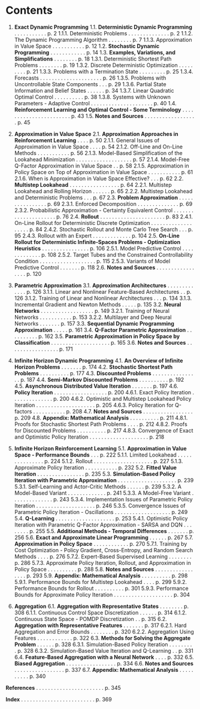 # Contents

1. **Exact Dynamic Programming**
   1.1. **Deterministic Dynamic Programming** . . . . . . . . . . . p. 2
      1.1.1. Deterministic Problems . . . . . . . . . . . . . . p. 2
      1.1.2. The Dynamic Programming Algorithm . . . . . . . . p. 7
      1.1.3. Approximation in Value Space . . . . . . . . . . . p. 12
   1.2. **Stochastic Dynamic Programming** . . . . . . . . . . . . p. 14
   1.3. **Examples, Variations, and Simplifications** . . . . . . . . p. 18
      1.3.1. Deterministic Shortest Path Problems . . . . . . . . p. 19
      1.3.2. Discrete Deterministic Optimization . . . . . . . . . p. 21
      1.3.3. Problems with a Termination State . . . . . . . . . p. 25
      1.3.4. Forecasts . . . . . . . . . . . . . . . . . . . . . p. 26
      1.3.5. Problems with Uncontrollable State Components . . . p. 29
      1.3.6. Partial State Information and Belief States . . . . . . p. 34
      1.3.7. Linear Quadratic Optimal Control . . . . . . . . . . p. 38
      1.3.8. Systems with Unknown Parameters - Adaptive Control . . . . . . . . . . . . . . . . . . . . . p. 40
   1.4. **Reinforcement Learning and Optimal Control - Some Terminology** . . . . . . . . . . . . . . . . . . . . . . . p. 43
   1.5. **Notes and Sources** . . . . . . . . . . . . . . . . . . p. 45

2. **Approximation in Value Space**
   2.1. **Approximation Approaches in Reinforcement Learning** . . . . p. 50
      2.1.1. General Issues of Approximation in Value Space . . . . p. 54
      2.1.2. Off-Line and On-Line Methods . . . . . . . . . . . p. 56
      2.1.3. Model-Based Simplification of the Lookahead Minimization . . . . . . . . . . . . . . . . . . . p. 57
      2.1.4. Model-Free Q-Factor Approximation in Value Space . . p. 58
      2.1.5. Approximation in Policy Space on Top of Approximation in Value Space . . . . . . . . . . . p. 61
      2.1.6. When is Approximation in Value Space Effective? . . . p. 62
   2.2. **Multistep Lookahead** . . . . . . . . . . . . . . . . . p. 64
      2.2.1. Multistep Lookahead and Rolling Horizon . . . . . . p. 65
      2.2.2. Multistep Lookahead and Deterministic Problems . . . p. 67
   2.3. **Problem Approximation** . . . . . . . . . . . . . . . . p. 69
      2.3.1. Enforced Decomposition . . . . . . . . . . . . . . p. 69
      2.3.2. Probabilistic Approximation - Certainty Equivalent Control . . . . . . . . . . . . . . . . . . . . . p. 76
   2.4. **Rollout** . . . . . . . . . . . . . . . . . . . . . . p. 83
      2.4.1. On-Line Rollout for Deterministic Discrete Optimization . . . . . . . . . . . . . . . . . . . p. 84
      2.4.2. Stochastic Rollout and Monte Carlo Tree Search . . . p. 95
      2.4.3. Rollout with an Expert . . . . . . . . . . . . . p. 104
   2.5. **On-Line Rollout for Deterministic Infinite-Spaces Problems - Optimization Heuristics** . . . . . . . . . . . . . . . . p. 106
      2.5.1. Model Predictive Control . . . . . . . . . . . . . p. 108
      2.5.2. Target Tubes and the Constrained Controllability Condition . . . . . . . . . . . . . . . . . . . p. 115
      2.5.3. Variants of Model Predictive Control . . . . . . . p. 118
   2.6. **Notes and Sources** . . . . . . . . . . . . . . . . . p. 120

3. **Parametric Approximation**
   3.1. **Approximation Architectures** . . . . . . . . . . . . . p. 126
      3.1.1. Linear and Nonlinear Feature-Based Architectures . . p. 126
      3.1.2. Training of Linear and Nonlinear Architectures . . . p. 134
      3.1.3. Incremental Gradient and Newton Methods . . . . . p. 135
   3.2. **Neural Networks** . . . . . . . . . . . . . . . . . . p. 149
      3.2.1. Training of Neural Networks . . . . . . . . . . . p. 153
      3.2.2. Multilayer and Deep Neural Networks . . . . . . . p. 157
   3.3. **Sequential Dynamic Programming Approximation** . . . . . p. 161
   3.4. **Q-Factor Parametric Approximation** . . . . . . . . . . p. 162
   3.5. **Parametric Approximation in Policy Space by Classification** . . . . . . . . . . . . . . . . . . . . p. 165
   3.6. **Notes and Sources** . . . . . . . . . . . . . . . . . p. 171

4. **Infinite Horizon Dynamic Programming**
   4.1. **An Overview of Infinite Horizon Problems** . . . . . . . p. 174
   4.2. **Stochastic Shortest Path Problems** . . . . . . . . . . p. 177
   4.3. **Discounted Problems** . . . . . . . . . . . . . . . . p. 187
   4.4. **Semi-Markov Discounted Problems** . . . . . . . . . . p. 192
   4.5. **Asynchronous Distributed Value Iteration** . . . . . . . p. 197
   4.6. **Policy Iteration** . . . . . . . . . . . . . . . . . . p. 200
      4.6.1. Exact Policy Iteration . . . . . . . . . . . . . . p. 200
      4.6.2. Optimistic and Multistep Lookahead Policy Iteration . . . . . . . . . . . . . . . . . . . . p. 205
      4.6.3. Policy Iteration for Q-factors . . . . . . . . . . . p. 208
   4.7. **Notes and Sources** . . . . . . . . . . . . . . . . . p. 209
   4.8. **Appendix: Mathematical Analysis** . . . . . . . . . . p. 211
      4.8.1. Proofs for Stochastic Shortest Path Problems . . . . p. 212
      4.8.2. Proofs for Discounted Problems . . . . . . . . . . p. 217
      4.8.3. Convergence of Exact and Optimistic Policy Iteration . . . . . . . . . . . . . . . . . . . . p. 218

5. **Infinite Horizon Reinforcement Learning**
   5.1. **Approximation in Value Space - Performance Bounds** . . . p. 222
      5.1.1. Limited Lookahead . . . . . . . . . . . . . . . p. 224
      5.1.2. Rollout . . . . . . . . . . . . . . . . . . . . p. 227
      5.1.3. Approximate Policy Iteration . . . . . . . . . . . p. 232
   5.2. **Fitted Value Iteration** . . . . . . . . . . . . . . . . p. 235
   5.3. **Simulation-Based Policy Iteration with Parametric Approximation** . . . . . . . . . . . . . . . . . . . . p. 239
      5.3.1. Self-Learning and Actor-Critic Methods . . . . . . p. 239
      5.3.2. A Model-Based Variant . . . . . . . . . . . . . p. 241
      5.3.3. A Model-Free Variant . . . . . . . . . . . . . . p. 243
      5.3.4. Implementation Issues of Parametric Policy Iteration . . . . . . . . . . . . . . . . . . . . p. 246
      5.3.5. Convergence Issues of Parametric Policy Iteration - Oscillations . . . . . . . . . . . . . . . . . . . p. 249
   5.4. **Q-Learning** . . . . . . . . . . . . . . . . . . . . p. 253
      5.4.1. Optimistic Policy Iteration with Parametric Q-Factor Approximation - SARSA and DQN . . . . . . . . p. 255
   5.5. **Additional Methods - Temporal Differences** . . . . . . . p. 256
   5.6. **Exact and Approximate Linear Programming** . . . . . . p. 267
   5.7. **Approximation in Policy Space** . . . . . . . . . . . . p. 270
      5.7.1. Training by Cost Optimization - Policy Gradient, Cross-Entropy, and Random Search Methods . . . . p. 276
      5.7.2. Expert-Based Supervised Learning . . . . . . . . p. 286
      5.7.3. Approximate Policy Iteration, Rollout, and Approximation in Policy Space . . . . . . . . . . p. 288
   5.8. **Notes and Sources** . . . . . . . . . . . . . . . . . p. 293
   5.9. **Appendix: Mathematical Analysis** . . . . . . . . . . p. 298
      5.9.1. Performance Bounds for Multistep Lookahead . . . . p. 299
      5.9.2. Performance Bounds for Rollout . . . . . . . . . . p. 301
      5.9.3. Performance Bounds for Approximate Policy Iteration . . . . . . . . . . . . . . . . . . . . p. 304

6. **Aggregation**
   6.1. **Aggregation with Representative States** . . . . . . . . p. 308
      6.1.1. Continuous Control Space Discretization . . . . . . p. 314
      6.1.2. Continuous State Space - POMDP Discretization . . p. 315
   6.2. **Aggregation with Representative Features** . . . . . . . p. 317
      6.2.1. Hard Aggregation and Error Bounds . . . . . . . . p. 320
      6.2.2. Aggregation Using Features . . . . . . . . . . . . p. 322
   6.3. **Methods for Solving the Aggregate Problem** . . . . . . p. 328
      6.3.1. Simulation-Based Policy Iteration . . . . . . . . . p. 328
      6.3.2. Simulation-Based Value Iteration and Q-Learning . . p. 331
   6.4. **Feature-Based Aggregation with a Neural Network** . . . . p. 332
   6.5. **Biased Aggregation** . . . . . . . . . . . . . . . . . p. 334
   6.6. **Notes and Sources** . . . . . . . . . . . . . . . . . p. 337
   6.7. **Appendix: Mathematical Analysis** . . . . . . . . . . p. 340

**References** . . . . . . . . . . . . . . . . . . . . . . . p. 345

**Index** . . . . . . . . . . . . . . . . . . . . . . . . . p. 369